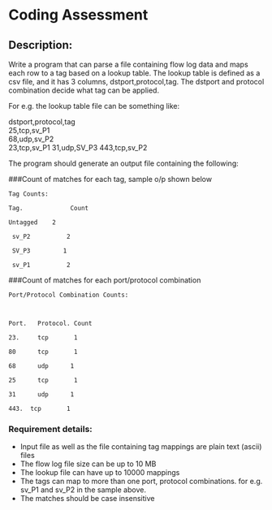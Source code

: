 # Coding Assessment
## Description: 

Write a program that can parse a file containing flow log data and maps each row to a tag based on a lookup table. The lookup table is defined as a csv file, and it has 3 columns, dstport,protocol,tag.   The dstport and protocol combination decide what tag can be applied.   

  

For e.g.  the lookup table file can be something like: 

dstport,protocol,tag  
25,tcp,sv_P1  
68,udp,sv_P2   
23,tcp,sv_P1 
31,udp,SV_P3 
443,tcp,sv_P2   

 

The program should generate an output file containing the following: 

###Count of matches for each tag, sample o/p shown below 
 
```
Tag Counts: 

Tag.             Count 

Untagged    2 

 sv_P2          2 

 SV_P3         1 

 sv_P1          2
```
###Count of matches for each port/protocol combination 
 
```
Port/Protocol Combination Counts: 

 

Port.   Protocol. Count 

23.     tcp       1 

80      tcp       1 

68      udp      1 

25      tcp       1 

31      udp      1  

443.  tcp       1
```
 
### Requirement details: 

- Input file as well as the file containing tag mappings are plain text (ascii) files  
- The flow log file size can be up to 10 MB 
- The lookup file can have up to 10000 mappings 
- The tags can map to more than one port, protocol combinations.  for e.g. sv_P1 and sv_P2 in the sample above. 
- The matches should be case insensitive 